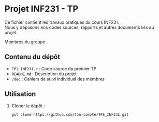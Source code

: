 # Projet INF231 - TP
Ce fichier contient les travaux pratiques du cours INF231.  
Nous y déposons nos codes sources, rapports et autres documents liés au projet.

Membres du groupe
## Contenu du dépôt
- `TP1_INF231.c` : Code source du premier TP
- `README.md` : Description du projet
- `/doc` : Cahiers de suivi individuel des membres

## Utilisation
1. Cloner le dépôt :  
   ```bash
   git clone https://github.com/ton-compte/TPE_INF231.git
